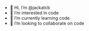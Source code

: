 - 👋 Hi, I’m @jackatcb
- 👀 I’m interested in code
- 🌱 I’m currently learning code
- 💞️ I’m looking to collaborate on code

<!---
jackatcb/jackatcb is a ✨ special ✨ repository because its `README.md` (this file) appears on your GitHub profile.
You can click the Preview link to take a look at your changes.
--->

